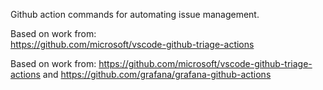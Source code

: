 Github action commands for automating issue management. 


Based on work from: </br>
https://github.com/microsoft/vscode-github-triage-actions </br>

Based on work from: 
https://github.com/microsoft/vscode-github-triage-actions 
and
https://github.com/grafana/grafana-github-actions



